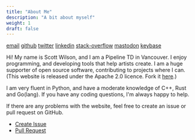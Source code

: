```yaml
---
title: "About Me"
description: "A bit about myself"
weight: 1
draft: false
---
```


[email](mailto:scott@propersquid.com) [github](https://github.com/scott-wilson/) [twitter](https://twitter.com/propersquid/) [linkedin](https://www.linkedin.com/in/scott-wilson-9876a767/) [stack-overflow](https://stackoverflow.com/users/3108288/scottwilson/) [mastodon](https://mastodon.social/@propersquid) [keybase](https://keybase.io/propersquid)

Hi! My name is Scott Wilson, and I am a Pipeline TD in Vancouver. I enjoy programming, and developing tools that help artists create. I am a huge supporter of open source software, contributing to projects where I can. (This website is released under the Apache 2.0 licence. Fork it [here](https://github.com/scott-wilson/propersquid.com).)

I am very fluent in Python, and have a moderate knowledge of C++, Rust and Go(lang). If you have any coding questions, I'm always happy to help.

If there are any problems with the website, feel free to create an issue or pull request on GitHub.

- [Create Issue](https://github.com/scott-wilson/propersquid.com/issues)
- [Pull Request](https://github.com/scott-wilson/propersquid.com/pulls)
